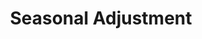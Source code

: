 ---
layout: default
title: Seasonal Adjustment
tagline: technical documentation for JDemetra+ using GitHub Pages
description: Seasonal Adjustment
permalink: "/sa/index.html"
---